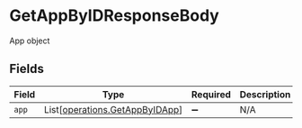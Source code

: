 # GetAppByIDResponseBody

App object


## Fields

| Field                                                                      | Type                                                                       | Required                                                                   | Description                                                                |
| -------------------------------------------------------------------------- | -------------------------------------------------------------------------- | -------------------------------------------------------------------------- | -------------------------------------------------------------------------- |
| `app`                                                                      | List[[operations.GetAppByIDApp](../../models/operations/getappbyidapp.md)] | :heavy_minus_sign:                                                         | N/A                                                                        |